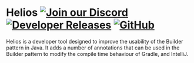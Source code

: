 # Helios [![Join our Discord](https://img.shields.io/discord/831966641586831431.svg?logo=discord&label=)](https://discord.envyware.co.uk) [![Developer Releases](https://maven.envyware.co.uk/api/badge/latest/releases/com/envyful/api/commons?color=40c14a&prefix=v&name=API)]([https://jitpack.io/#Pixelmon-Development/API](https://maven.envyware.co.uk/#/releases/com/envyful/api)) [![GitHub](https://img.shields.io/github/license/EnvyWare/Helios)](https://opensource.org/license/mit)

Helios is a developer tool designed to improve the usability of the Builder pattern in Java.
It adds a number of annotations that can be used in the Builder pattern to modify the compile time behaviour of Gradle,
and IntelliJ.
